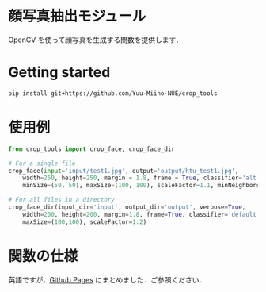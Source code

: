# 顔写真抽出モジュール

OpenCV を使って顔写真を生成する関数を提供します．

# Getting started

```shell
pip install git+https://github.com/Yuu-Miino-NUE/crop_tools
```

# 使用例

```python
from crop_tools import crop_face, crop_face_dir

# For a single file
crop_face(input='input/test1.jpg', output='output/htu_test1.jpg',
    width=250, height=250, margin = 1.8, frame = True, classifier='alt',
    minSize=(50, 50), maxSize=(100, 100), scaleFactor=1.1, minNeighbors=4)

# For all files in a directory
crop_face_dir(input_dir='input', output_dir='output', verbose=True,
    width=200, height=200, margin=1.8, frame=True, classifier='default',
    maxSize=(100,100), scaleFactor=1.2)
```

# 関数の仕様
英語ですが，[Github Pages](https://yuu-miino-nue.github.io/crop_tools/api/crop_tools.html) にまとめました．ご参照ください．
